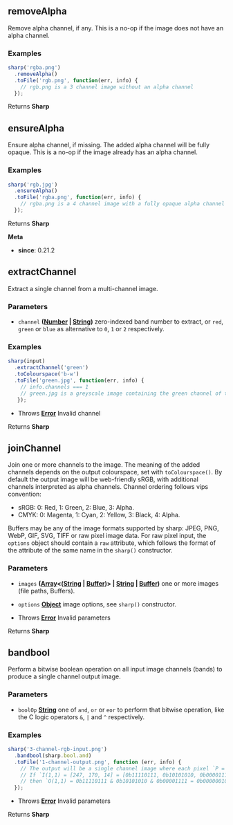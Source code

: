<!-- Generated by documentation.js. Update this documentation by updating the source code. -->

## removeAlpha

Remove alpha channel, if any. This is a no-op if the image does not have an alpha channel.

### Examples

```javascript
sharp('rgba.png')
  .removeAlpha()
  .toFile('rgb.png', function(err, info) {
    // rgb.png is a 3 channel image without an alpha channel
  });
```

Returns **Sharp** 

## ensureAlpha

Ensure alpha channel, if missing. The added alpha channel will be fully opaque. This is a no-op if the image already has an alpha channel.

### Examples

```javascript
sharp('rgb.jpg')
  .ensureAlpha()
  .toFile('rgba.png', function(err, info) {
    // rgba.png is a 4 channel image with a fully opaque alpha channel
  });
```

Returns **Sharp** 

**Meta**

-   **since**: 0.21.2

## extractChannel

Extract a single channel from a multi-channel image.

### Parameters

-   `channel` **([Number][1] \| [String][2])** zero-indexed band number to extract, or `red`, `green` or `blue` as alternative to `0`, `1` or `2` respectively.

### Examples

```javascript
sharp(input)
  .extractChannel('green')
  .toColourspace('b-w')
  .toFile('green.jpg', function(err, info) {
    // info.channels === 1
    // green.jpg is a greyscale image containing the green channel of the input
   });
```

-   Throws **[Error][3]** Invalid channel

Returns **Sharp** 

## joinChannel

Join one or more channels to the image.
The meaning of the added channels depends on the output colourspace, set with `toColourspace()`.
By default the output image will be web-friendly sRGB, with additional channels interpreted as alpha channels.
Channel ordering follows vips convention:

-   sRGB: 0: Red, 1: Green, 2: Blue, 3: Alpha.
-   CMYK: 0: Magenta, 1: Cyan, 2: Yellow, 3: Black, 4: Alpha.

Buffers may be any of the image formats supported by sharp: JPEG, PNG, WebP, GIF, SVG, TIFF or raw pixel image data.
For raw pixel input, the `options` object should contain a `raw` attribute, which follows the format of the attribute of the same name in the `sharp()` constructor.

### Parameters

-   `images` **([Array][4]&lt;([String][2] \| [Buffer][5])> | [String][2] \| [Buffer][5])** one or more images (file paths, Buffers).
-   `options` **[Object][6]** image options, see `sharp()` constructor.


-   Throws **[Error][3]** Invalid parameters

Returns **Sharp** 

## bandbool

Perform a bitwise boolean operation on all input image channels (bands) to produce a single channel output image.

### Parameters

-   `boolOp` **[String][2]** one of `and`, `or` or `eor` to perform that bitwise operation, like the C logic operators `&`, `|` and `^` respectively.

### Examples

```javascript
sharp('3-channel-rgb-input.png')
  .bandbool(sharp.bool.and)
  .toFile('1-channel-output.png', function (err, info) {
    // The output will be a single channel image where each pixel `P = R & G & B`.
    // If `I(1,1) = [247, 170, 14] = [0b11110111, 0b10101010, 0b00001111]`
    // then `O(1,1) = 0b11110111 & 0b10101010 & 0b00001111 = 0b00000010 = 2`.
  });
```

-   Throws **[Error][3]** Invalid parameters

Returns **Sharp** 

[1]: https://developer.mozilla.org/docs/Web/JavaScript/Reference/Global_Objects/Number

[2]: https://developer.mozilla.org/docs/Web/JavaScript/Reference/Global_Objects/String

[3]: https://developer.mozilla.org/docs/Web/JavaScript/Reference/Global_Objects/Error

[4]: https://developer.mozilla.org/docs/Web/JavaScript/Reference/Global_Objects/Array

[5]: https://nodejs.org/api/buffer.html

[6]: https://developer.mozilla.org/docs/Web/JavaScript/Reference/Global_Objects/Object
